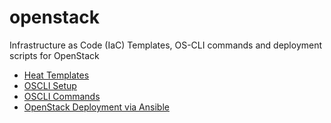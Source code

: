# openstack

Infrastructure as Code (IaC) Templates, OS-CLI commands and deployment scripts for OpenStack

- [Heat Templates](/heat/hot/)
- [OSCLI Setup](/oscli/env/)
- [OSCLI Commands](/oscli/)
- [OpenStack Deployment via Ansible](/deployment/openstack-ansible/)